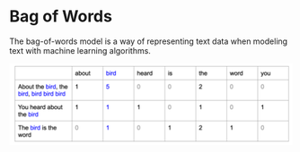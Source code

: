 # Bag of Words
The bag-of-words model is a way of representing text data when modeling text with machine learning algorithms.

<p align="center">
  <img width="900" src="Bag_of_words/16705125107088_16034397439042_surfin bird bow.png"></a>
</p>
<div align="center">
